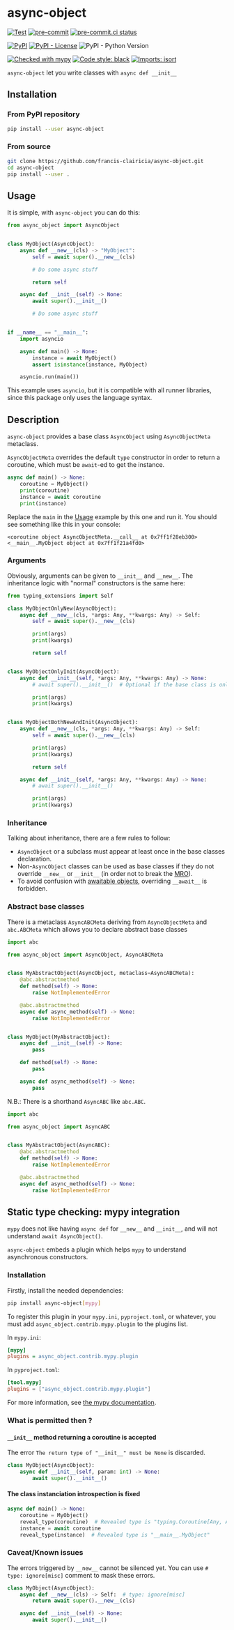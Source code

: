 # async-object
[![Test](https://github.com/francis-clairicia/async-object/actions/workflows/test.yml/badge.svg)](https://github.com/francis-clairicia/async-object/actions/workflows/test.yml)
[![pre-commit](https://img.shields.io/badge/pre--commit-enabled-brightgreen?logo=pre-commit)](https://github.com/pre-commit/pre-commit)
[![pre-commit.ci status](https://results.pre-commit.ci/badge/github/francis-clairicia/async-object/main.svg)](https://results.pre-commit.ci/latest/github/francis-clairicia/async-object/main)

[![PyPI](https://img.shields.io/pypi/v/async-object)](https://pypi.org/project/async-object/)
[![PyPI - License](https://img.shields.io/pypi/l/async-object)](https://github.com/francis-clairicia/async-object/blob/main/LICENSE)
![PyPI - Python Version](https://img.shields.io/pypi/pyversions/async-object)

[![Checked with mypy](http://www.mypy-lang.org/static/mypy_badge.svg)](http://mypy-lang.org/)
[![Code style: black](https://img.shields.io/badge/code%20style-black-000000.svg)](https://github.com/psf/black)
[![Imports: isort](https://img.shields.io/badge/%20imports-isort-%231674b1?style=flat&labelColor=ef8336)](https://pycqa.github.io/isort/)

`async-object` let you write classes with `async def __init__`

## Installation
### From PyPI repository
```sh
pip install --user async-object
```

### From source
```sh
git clone https://github.com/francis-clairicia/async-object.git
cd async-object
pip install --user .
```

## Usage
It is simple, with `async-object` you can do this:
```py
from async_object import AsyncObject


class MyObject(AsyncObject):
    async def __new__(cls) -> "MyObject":
        self = await super().__new__(cls)

        # Do some async stuff

        return self

    async def __init__(self) -> None:
        await super().__init__()

        # Do some async stuff


if __name__ == "__main__":
    import asyncio

    async def main() -> None:
        instance = await MyObject()
        assert isinstance(instance, MyObject)

    asyncio.run(main())
```

This example uses `asyncio`, but it is compatible with all runner libraries, since this package only uses the language syntax.

## Description
`async-object` provides a base class `AsyncObject` using `AsyncObjectMeta` metaclass.

`AsyncObjectMeta` overrides the default `type` constructor in order to return a coroutine, which must be `await`-ed to get the instance.

```py
async def main() -> None:
    coroutine = MyObject()
    print(coroutine)
    instance = await coroutine
    print(instance)
```

Replace the `main` in the [Usage](#usage) example by this one and run it. You should see something like this in your console:
```
<coroutine object AsyncObjectMeta.__call__ at 0x7ff1f28eb300>
<__main__.MyObject object at 0x7ff1f21a4fd0>
```

### Arguments
Obviously, arguments can be given to `__init__` and `__new__`.
The inheritance logic with "normal" constructors is the same here:
```py
from typing_extensions import Self

class MyObjectOnlyNew(AsyncObject):
    async def __new__(cls, *args: Any, **kwargs: Any) -> Self:
        self = await super().__new__(cls)

        print(args)
        print(kwargs)

        return self


class MyObjectOnlyInit(AsyncObject):
    async def __init__(self, *args: Any, **kwargs: Any) -> None:
        # await super().__init__()  # Optional if the base class is only AsyncObject (but useful in multiple inheritance context)

        print(args)
        print(kwargs)


class MyObjectBothNewAndInit(AsyncObject):
    async def __new__(cls, *args: Any, **kwargs: Any) -> Self:
        self = await super().__new__(cls)

        print(args)
        print(kwargs)

        return self

    async def __init__(self, *args: Any, **kwargs: Any) -> None:
        # await super().__init__()

        print(args)
        print(kwargs)
```

### Inheritance
Talking about inheritance, there are a few rules to follow:
- `AsyncObject` or a subclass must appear at least once in the base classes declaration.
- Non-`AsyncObject` classes can be used as base classes if they do not override `__new__` or `__init__` (in order not to break the [MRO](https://docs.python.org/3/glossary.html#term-method-resolution-order)).
- To avoid confusion with [awaitable objects](https://docs.python.org/3/glossary.html#term-awaitable), overriding `__await__` is forbidden.

### Abstract base classes
There is a metaclass `AsyncABCMeta` deriving from `AsyncObjectMeta` and `abc.ABCMeta` which allows you to declare abstract base classes
```py
import abc

from async_object import AsyncObject, AsyncABCMeta


class MyAbstractObject(AsyncObject, metaclass=AsyncABCMeta):
    @abc.abstractmethod
    def method(self) -> None:
        raise NotImplementedError

    @abc.abstractmethod
    async def async_method(self) -> None:
        raise NotImplementedError


class MyObject(MyAbstractObject):
    async def __init__(self) -> None:
        pass

    def method(self) -> None:
        pass

    async def async_method(self) -> None:
        pass
```

N.B.: There is a shorthand `AsyncABC` like `abc.ABC`.
```py
import abc

from async_object import AsyncABC


class MyAbstractObject(AsyncABC):
    @abc.abstractmethod
    def method(self) -> None:
        raise NotImplementedError

    @abc.abstractmethod
    async def async_method(self) -> None:
        raise NotImplementedError
```

## Static type checking: mypy integration
`mypy` does not like having `async def` for `__new__` and `__init__`, and will not understand `await AsyncObject()`.

`async-object` embeds a plugin which helps `mypy` to understand asynchronous constructors.

### Installation
Firstly, install the needed dependencies:
```sh
pip install async-object[mypy]
```

To register this plugin in your `mypy.ini`, `pyproject.toml`, or whatever, you must add `async_object.contrib.mypy.plugin` to the plugins list.

In `mypy.ini`:
```ini
[mypy]
plugins = async_object.contrib.mypy.plugin
```

In `pyproject.toml`:
```toml
[tool.mypy]
plugins = ["async_object.contrib.mypy.plugin"]
```

For more information, see [the mypy documentation](https://mypy.readthedocs.io/en/stable/extending_mypy.html#configuring-mypy-to-use-plugins).

### What is permitted then ?
#### `__init__` method returning a coroutine is accepted
The error `The return type of "__init__" must be None` is discarded.
```py
class MyObject(AsyncObject):
    async def __init__(self, param: int) -> None:
        await super().__init__()
```

#### The class instanciation introspection is fixed
```py
async def main() -> None:
    coroutine = MyObject()
    reveal_type(coroutine)  # Revealed type is "typing.Coroutine[Any, Any, __main__.MyObject]"
    instance = await coroutine
    reveal_type(instance)  # Revealed type is "__main__.MyObject"
```

### Caveat/Known issues
The errors triggered by `__new__` cannot be silenced yet. You can use `# type: ignore[misc]` comment to mask these errors.
```py
class MyObject(AsyncObject):
    async def __new__(cls) -> Self:  # type: ignore[misc]
        return await super().__new__(cls)

    async def __init__(self) -> None:
        await super().__init__()
```
